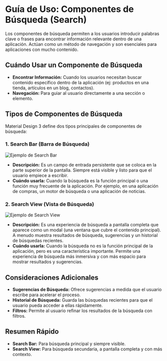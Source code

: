 
# Guía de Uso: Componentes de Búsqueda (Search)

Los componentes de búsqueda permiten a los usuarios introducir palabras clave o frases para encontrar información relevante dentro de una aplicación. Actúan como un método de navegación y son esenciales para aplicaciones con mucho contenido.

## Cuándo Usar un Componente de Búsqueda

*   **Encontrar Información:** Cuando los usuarios necesitan buscar contenido específico dentro de la aplicación (ej: productos en una tienda, artículos en un blog, contactos).
*   **Navegación:** Para guiar al usuario directamente a una sección o elemento.

## Tipos de Componentes de Búsqueda

Material Design 3 define dos tipos principales de componentes de búsqueda:

### 1. Search Bar (Barra de Búsqueda)

![Ejemplo de Search Bar](https://m3.material.io/assets/images/components/search/search-bar.png)

*   **Descripción:** Es un campo de entrada persistente que se coloca en la parte superior de la pantalla. Siempre está visible y listo para que el usuario empiece a escribir.
*   **Cuándo usarla:** Cuando la búsqueda es la función principal o una función muy frecuente de la aplicación. Por ejemplo, en una aplicación de compras, un motor de búsqueda o una aplicación de noticias.

### 2. Search View (Vista de Búsqueda)

![Ejemplo de Search View](https://m3.material.io/assets/images/components/search/search-view.png)

*   **Descripción:** Es una experiencia de búsqueda a pantalla completa que aparece como un modal (una ventana que cubre el contenido principal). A menudo muestra resultados de búsqueda, sugerencias y un historial de búsquedas recientes.
*   **Cuándo usarla:** Cuando la búsqueda no es la función principal de la aplicación, pero es una característica importante. Permite una experiencia de búsqueda más inmersiva y con más espacio para mostrar resultados y sugerencias.

## Consideraciones Adicionales

*   **Sugerencias de Búsqueda:** Ofrece sugerencias a medida que el usuario escribe para acelerar el proceso.
*   **Historial de Búsqueda:** Guarda las búsquedas recientes para que el usuario pueda acceder a ellas rápidamente.
*   **Filtros:** Permite al usuario refinar los resultados de la búsqueda con filtros.

## Resumen Rápido

*   **Search Bar:** Para búsqueda principal y siempre visible.
*   **Search View:** Para búsqueda secundaria, a pantalla completa y con más contexto.
